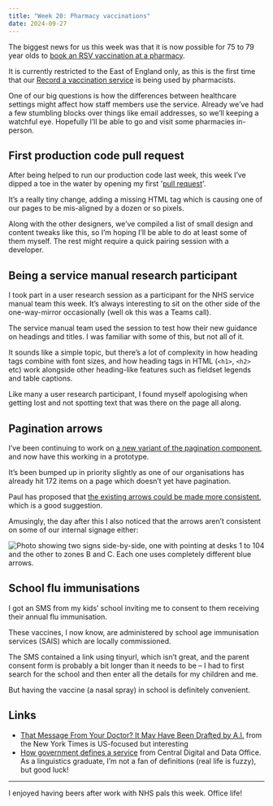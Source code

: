 ```yaml
---
title: "Week 20: Pharmacy vaccinations"
date: 2024-09-27
---
```


The biggest news for us this week was that it is now possible for 75 to 79 year olds to [book an RSV vaccination at a pharmacy](https://www.nhs.uk/nhs-services/pharmacies/book-or-cancel-an-rsv-vaccination-at-a-pharmacy/).

It is currently restricted to the East of England only, as this is the first time that our [Record a vaccination service](https://digital.nhs.uk/services/vaccinations-point-of-care/record-a-vaccination-service) is being used by pharmacists.

One of our big questions is how the differences between healthcare settings might affect how staff members use the service. Already we’ve had a few stumbling blocks over things like email addresses, so we’ll keeping a watchful eye. Hopefully I’ll be able to go and visit some pharmacies in-person.

## First production code pull request

After being helped to run our production code last week, this week I’ve dipped a toe in the water by opening my first '[pull request](https://docs.github.com/en/pull-requests/collaborating-with-pull-requests/proposing-changes-to-your-work-with-pull-requests/about-pull-requests)'.

It’s a really tiny change, adding a missing HTML tag which is causing one of our pages to be mis-aligned by a dozen or so pixels.

Along with the other designers, we’ve compiled a list of small design and content tweaks like this, so I’m hoping I’ll be able to do at least some of them myself. The rest might require a quick pairing session with a developer.

## Being a service manual research participant

I took part in a user research session as a participant for the NHS service manual team this week. It’s always interesting to sit on the other side of the one-way-mirror occasionally (well ok this was a Teams call).

The service manual team used the session to test how their new guidance on headings and titles. I was familiar with some of this, but not all of it.

It sounds like a simple topic, but there’s a lot of complexity in how heading tags combine with font sizes, and how heading tags in HTML (`<h1>`, `<h2>` etc) work alongside other heading-like features such as fieldset legends and table captions.

Like many a user research participant, I found myself apologising when getting lost and not spotting text that was there on the page all along.

## Pagination arrows

I’ve been continuing to work on [a new variant of the pagination component](https://github.com/nhsuk/nhsuk-frontend/pull/1026), and now have this working in a prototype.

It’s been bumped up in priority slightly as one of our organisations has already hit 172 items on a page which doesn’t yet have pagination.

Paul has proposed that [the existing arrows could be made more consistent](https://github.com/nhsuk/nhsuk-frontend/pull/1027), which is a good suggestion.

Amusingly, the day after this I also noticed that the arrows aren’t consistent on some of our internal signage either:

![Photo showing two signs side-by-side, one with pointing at desks 1 to 104 and the other to zones B and C. Each one uses completely different blue arrows.](/images/nhs-arrows.jpg)

## School flu immunisations

I got an SMS from my kids’ school inviting me to consent to them receiving their annual flu immunisation.

These vaccines, I now know, are administered by school age immunisation services (SAIS) which are locally commissioned.

The SMS contained a link using tinyurl, which isn’t great, and the parent consent form is probably a bit longer than it needs to be – I had to first search for the school and then enter all the details for my children and me.

But having the vaccine (a nasal spray) in school is definitely convenient.

## Links

* [That Message From Your Doctor? It May Have Been Drafted by A.I.](https://www.nytimes.com/2024/09/24/health/ai-patient-messages-mychart.html) from the New York Times is US-focused but interesting
* [How government defines a service](https://services.blog.gov.uk/2024/09/25/how-government-defines-a-service/) from Central Digital and Data Office. As a linguistics graduate, I’m not a fan of definitions (real life is fuzzy), but good luck!

---

I enjoyed having beers after work with NHS pals this week. Office life!
